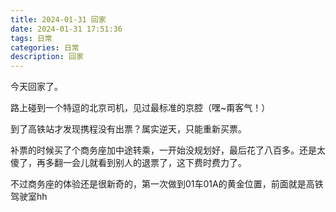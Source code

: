```yaml
---
title: 2024-01-31 回家
date: 2024-01-31 17:51:36
tags: 日常
categories: 日常
description: 回家
---
```


今天回家了。

路上碰到一个特逗的北京司机，见过最标准的京腔（嘿~甭客气！）

到了高铁站才发现携程没有出票？属实逆天，只能重新买票。

补票的时候买了个商务座加中途转乘，一开始没规划好，最后花了八百多。还是太傻了，再多翻一会儿就看到别人的退票了，这下费时费力了。

不过商务座的体验还是很新奇的，第一次做到01车01A的黄金位置，前面就是高铁驾驶室hh

